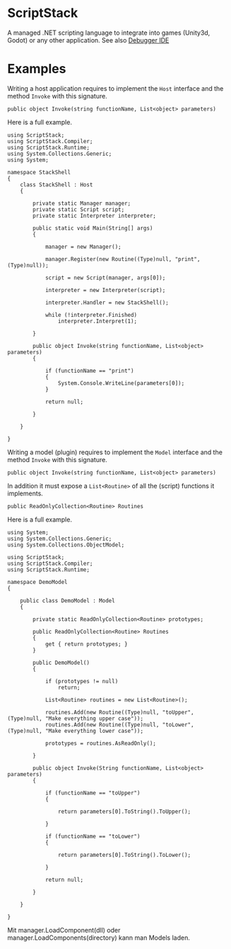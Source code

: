 # ScriptStack

A managed .NET scripting language to integrate into games (Unity3d, Godot) or any other application. See also [Debugger IDE](https://github.com/zarat/debugger)

# Examples

Writing a host application requires to implement the <code>Host</code> interface and the method <code>Invoke</code> with this signature.

```
public object Invoke(string functionName, List<object> parameters)
````

Here is a full example.

```CSharp
using ScriptStack;
using ScriptStack.Compiler;
using ScriptStack.Runtime;
using System.Collections.Generic;
using System;

namespace StackShell
{
    class StackShell : Host
    {

        private static Manager manager;
        private static Script script;
        private static Interpreter interpreter;

        public static void Main(String[] args)
        {

            manager = new Manager();

            manager.Register(new Routine((Type)null, "print", (Type)null));

            script = new Script(manager, args[0]);

            interpreter = new Interpreter(script);

            interpreter.Handler = new StackShell();

            while (!interpreter.Finished)
                interpreter.Interpret(1);

        }

        public object Invoke(string functionName, List<object> parameters)
        {

            if (functionName == "print")
            {
                System.Console.WriteLine(parameters[0]);
            }

            return null;

        }

    }

}
```

Writing a model (plugin) requires to implement the <code>Model</code> interface and the method <code>Invoke</code> with this signature.

```
public object Invoke(string functionName, List<object> parameters)
```

In addition it must expose a <code>List\<Routine\></code> of all the (script) functions it implements.

```
public ReadOnlyCollection<Routine> Routines
```

Here is a full example.

```CSharp
using System;
using System.Collections.Generic;
using System.Collections.ObjectModel;
 
using ScriptStack;
using ScriptStack.Compiler;
using ScriptStack.Runtime;
 
namespace DemoModel
{
 
    public class DemoModel : Model
    {
 
        private static ReadOnlyCollection<Routine> prototypes;
 
        public ReadOnlyCollection<Routine> Routines
        {
            get { return prototypes; }
        }
 
        public DemoModel()
        {
 
            if (prototypes != null)
                return;
 
            List<Routine> routines = new List<Routine>();
 
            routines.Add(new Routine((Type)null, "toUpper", (Type)null, "Make everything upper case"));
            routines.Add(new Routine((Type)null, "toLower", (Type)null, "Make everything lower case"));
 
            prototypes = routines.AsReadOnly();
 
        }
 
        public object Invoke(String functionName, List<object> parameters)
        {
 
            if (functionName == "toUpper")
            {
 
                return parameters[0].ToString().ToUpper();
 
            }
 
            if (functionName == "toLower")
            {
 
                return parameters[0].ToString().ToLower();
 
            }
 
            return null;
 
        }
 
    }
 
}
```

Mit manager.LoadComponent(dll) oder manager.LoadComponents(directory) kann man Models laden.
